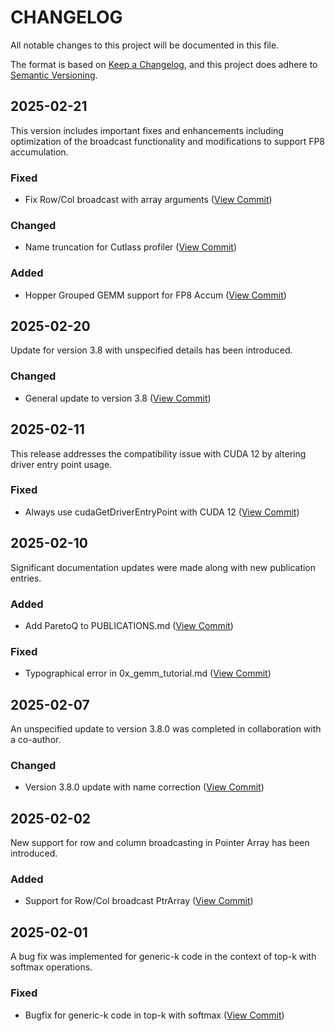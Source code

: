 

        
# CHANGELOG

All notable changes to this project will be documented in this file.

The format is based on [Keep a Changelog](https://keepachangelog.com/en/1.1.0/),
and this project does adhere to [Semantic Versioning](https://semver.org/spec/v2.0.0.html).

## 2025-02-21
This version includes important fixes and enhancements including optimization of the broadcast functionality and modifications to support FP8 accumulation.
### Fixed
- Fix Row/Col broadcast with array arguments
([View Commit](https://github.com/NVIDIA/cutlass/commit/eefa171318b79cbe2e78514d4cce5cd0fe919d0c))
### Changed
- Name truncation for Cutlass profiler
([View Commit](https://github.com/NVIDIA/cutlass/commit/afa1772203677c5118fcd82537a9c8fefbcc7008))
### Added
- Hopper Grouped GEMM support for FP8 Accum
([View Commit](https://github.com/NVIDIA/cutlass/commit/9b3772dfa64da305612a0e4cafc51bd1bcb3f74d))

## 2025-02-20
Update for version 3.8 with unspecified details has been introduced.
### Changed
- General update to version 3.8
([View Commit](https://github.com/NVIDIA/cutlass/commit/b84e9802d84b16bcb4e92338fcf0a04785df9236))

## 2025-02-11
This release addresses the compatibility issue with CUDA 12 by altering driver entry point usage.
### Fixed
- Always use cudaGetDriverEntryPoint with CUDA 12
([View Commit](https://github.com/NVIDIA/cutlass/commit/e9627ce55b42fd2599f58cd4396da9380954def0))

## 2025-02-10
Significant documentation updates were made along with new publication entries.
### Added
- Add ParetoQ to PUBLICATIONS.md
([View Commit](https://github.com/NVIDIA/cutlass/commit/ad6e1ec19c520a0fa12b3519828ddea29b8040c1))
### Fixed
- Typographical error in 0x_gemm_tutorial.md
([View Commit](https://github.com/NVIDIA/cutlass/commit/0642d46dd48a5fc644eba29ecc4d10798967a395))

## 2025-02-07
An unspecified update to version 3.8.0 was completed in collaboration with a co-author.
### Changed
- Version 3.8.0 update with name correction
([View Commit](https://github.com/NVIDIA/cutlass/commit/833f6990e031b48b4cd2fcf55e0849c51ef6bac2))

## 2025-02-02
New support for row and column broadcasting in Pointer Array has been introduced.
### Added
- Support for Row/Col broadcast PtrArray
([View Commit](https://github.com/NVIDIA/cutlass/commit/affd1b693dfc121c51118cbc8583dfd308227ca6))

## 2025-02-01
A bug fix was implemented for generic-k code in the context of top-k with softmax operations.
### Fixed
- Bugfix for generic-k code in top-k with softmax
([View Commit](https://github.com/NVIDIA/cutlass/commit/6f552781215f542f36dde611b8bf3922c02a214a))
        